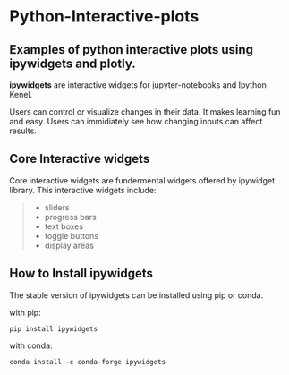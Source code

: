 # Python-Interactive-plots
## Examples of python interactive plots using ipywidgets and plotly.
**ipywidgets** are interactive widgets for jupyter-notebooks and Ipython Kenel.

Users can control or visualize changes in their data.
It makes learning fun and easy. Users can immidiately see how changing inputs can affect results.


## Core Interactive widgets

Core interactive widgets are fundermental widgets offered by ipywidget library.
This interactive widgets include:

>- sliders
>- progress bars
>- text boxes
>- toggle buttons
>- display areas

## How to Install ipywidgets

The stable version of ipywidgets can be installed using pip or conda.

with pip:

<code>pip install ipywidgets</code>

with conda:

<code>conda install -c conda-forge ipywidgets</code>




